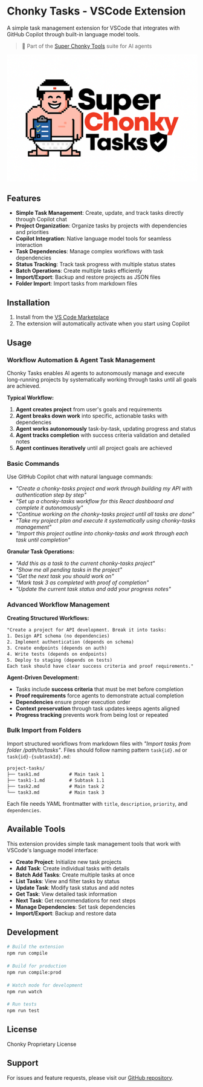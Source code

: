 # Chonky Tasks - VSCode Extension

A simple task management extension for VSCode that integrates with GitHub Copilot through built-in language model tools.

> 🚀 Part of the [Super Chonky Tools](https://github.com/tintinweb/vscode-chonky) suite for AI agents

![Chonky Logo](https://github.com/tintinweb/chonky-task-manager-mcp/raw/master/vscode-extension/img/superchonky-tasks.png)

## Features

- **Simple Task Management**: Create, update, and track tasks directly through Copilot chat
- **Project Organization**: Organize tasks by projects with dependencies and priorities
- **Copilot Integration**: Native language model tools for seamless interaction
- **Task Dependencies**: Manage complex workflows with task dependencies
- **Status Tracking**: Track task progress with multiple status states
- **Batch Operations**: Create multiple tasks efficiently
- **Import/Export**: Backup and restore projects as JSON files
- **Folder Import**: Import tasks from markdown files

## Installation

1. Install from the [VS Code Marketplace](https://marketplace.visualstudio.com/items?itemName=tintinweb.chonky-task-manager)
2. The extension will automatically activate when you start using Copilot

## Usage

### Workflow Automation & Agent Task Management

Chonky Tasks enables AI agents to autonomously manage and execute long-running projects by systematically working through tasks until all goals are achieved.

**Typical Workflow:**
1. **Agent creates project** from user's goals and requirements
2. **Agent breaks down work** into specific, actionable tasks with dependencies  
3. **Agent works autonomously** task-by-task, updating progress and status
4. **Agent tracks completion** with success criteria validation and detailed notes
5. **Agent continues iteratively** until all project goals are achieved

### Basic Commands

Use GitHub Copilot chat with natural language commands:

- *"Create a chonky-tasks project and work through building my API with authentication step by step"*
- *"Set up a chonky-tasks workflow for this React dashboard and complete it autonomously"*
- *"Continue working on the chonky-tasks project until all tasks are done"*
- *"Take my project plan and execute it systematically using chonky-tasks management"*
- *"Import this project outline into chonky-tasks and work through each task until completion"*

**Granular Task Operations:**
- *"Add this as a task to the current chonky-tasks project"*
- *"Show me all pending tasks in the project"*
- *"Get the next task you should work on"*
- *"Mark task 3 as completed with proof of completion"*
- *"Update the current task status and add your progress notes"*

### Advanced Workflow Management

**Creating Structured Workflows:**
```
"Create a project for API development. Break it into tasks:
1. Design API schema (no dependencies)
2. Implement authentication (depends on schema)
3. Create endpoints (depends on auth)
4. Write tests (depends on endpoints)
5. Deploy to staging (depends on tests)
Each task should have clear success criteria and proof requirements."
```

**Agent-Driven Development:**
- Tasks include **success criteria** that must be met before completion
- **Proof requirements** force agents to demonstrate actual completion
- **Dependencies** ensure proper execution order
- **Context preservation** through task updates keeps agents aligned
- **Progress tracking** prevents work from being lost or repeated

### Bulk Import from Folders
Import structured workflows from markdown files with *"Import tasks from folder /path/to/tasks"*. Files should follow naming pattern `task{id}.md` or `task{id}-{subtaskId}.md`:

```
project-tasks/
├── task1.md           # Main task 1
├── task1-1.md         # Subtask 1.1
├── task2.md           # Main task 2
└── task3.md           # Main task 3
```

Each file needs YAML frontmatter with `title`, `description`, `priority`, and `dependencies`.

## Available Tools

This extension provides simple task management tools that work with VSCode's language model interface:

- **Create Project**: Initialize new task projects
- **Add Task**: Create individual tasks with details
- **Batch Add Tasks**: Create multiple tasks at once
- **List Tasks**: View and filter tasks by status
- **Update Task**: Modify task status and add notes
- **Get Task**: View detailed task information
- **Next Task**: Get recommendations for next steps
- **Manage Dependencies**: Set task dependencies
- **Import/Export**: Backup and restore data

## Development

```bash
# Build the extension
npm run compile

# Build for production
npm run compile:prod

# Watch mode for development
npm run watch

# Run tests
npm run test
```

## License

Chonky Proprietary License

## Support

For issues and feature requests, please visit our [GitHub repository](https://github.com/tintinweb/vscode-chonky-tasks).
